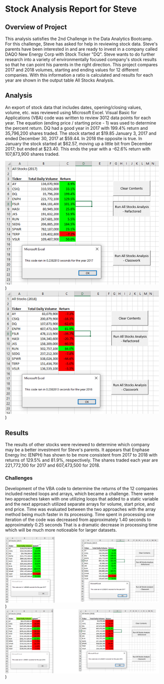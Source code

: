 # Stock Analysis Report for Steve

## Overview of Project
This analysis satisfies the 2nd Challenge in the Data Analytics Bootcamp. For this challenge, Steve has asked for help in reviewing stock data.
Steve's parents have been interested in and are ready to invest in a company called DAQO New Energy Corp with Stock Ticker "DQ".
Steve wants to do further research into a variety of environmentally focused company's stock results so that he can point his parents in the right direction.
This project compares 2017 and 2018 volumes, starting and ending values for 12 different companies. 
With this information a ratio is calculated and results for each year are shown in the output table All Stocks Analysis.

## Analysis
An export of stock data that includes dates, opening/closing values, volume, etc. was reviewed using Microsoft Excel.
Visual Basic for Applications (VBA) code was written to review 3012 data points for each year. 
The equation (ending price / starting price - 1) was used to determine the percent return.
DQ had a good year in 2017 with 199.4% return and 35,796,200 shares traded. The stock started at $19.85 January 3, 2017 and ended December 30, 2017 at $59.44.
In 2018 the opposite is true. In January the stock started at $62.57, moving up a little bit from December 2017; but ended at $23.40. 
This ends the year with a -62.6% return with 107,873,900 shares traded.

![2017 Analysis-Results](https://github.com/summerstime/stock-Analysis/blob/main/Resources/VBA_Challenge_2017.png))
![2018 Analysis-Results](https://github.com/summerstime/stock-Analysis/blob/main/Resources/VBA_Challenge_2018.png))

## Results
The results of other stocks were reviewed to determine which company may be a better investment for Steve's parents. 
It appears that Enphase Energy Inc (ENPH) has shown to be more consistent from 2017 to 2018 with returns of 129.5% and 81.9%, respectively.
The shares traded each year are 221,772,100 for 2017 and 607,473,500 for 2018.

### Challenges 
Development of the VBA code to determine the returns of the 12 companies included nested loops and arrays, which became a challenge. 
There were two approaches taken with one utilizing loops that added to a static variable and the next approach utilized separate arrays for volume, start price, and end price.
Time was evaluated between the two approaches with the array method being much faster in its processing. 
Time spent in processing one iteration of the code was decreased from approximately 1.40 seconds to approximately 0.25 seconds
That is a dramatic decrease in processing time which will be much more noticeable for larger datasets.

![2017 Time Comparison](https://github.com/summerstime/stock-Analysis/blob/main/Resources/VBA_Challenge_2017_B4-After.png))
![2018 Time Comparison](https://github.com/summerstime/stock-Analysis/blob/main/Resources/VBA_Challenge_2018_B4-After.png))


